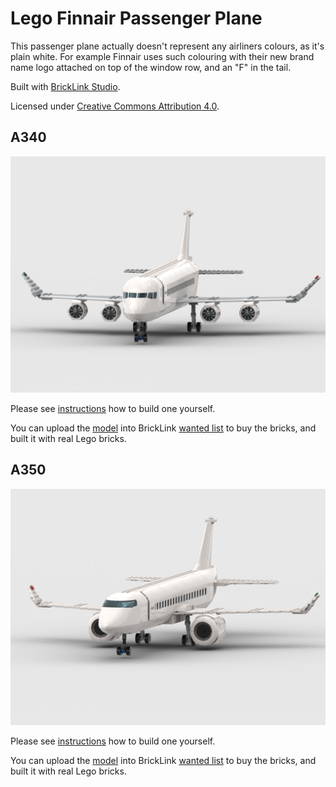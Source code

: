 # Lego Finnair Passenger Plane

This passenger plane actually doesn't represent any airliners colours, as it's plain white. For example Finnair uses such colouring with their new brand name logo attached on top of the window row, and an "F" in the tail.

Built with [BrickLink Studio](https://www.bricklink.com/v3/studio).

Licensed under [Creative Commons Attribution 4.0](https://creativecommons.org/licenses/by/4.0/).

## A340

![Rendered Lego Finnair Passenger Plane](./A340/lego-finnair-passenger-plane-a340.png)

Please see [instructions](./A340/lego-finnair-passenger-plane-a340.pdf) how to build one yourself.

You can upload the [model](./A340/lego-finnair-passenger-plane-a340.io) into BrickLink [wanted list](https://www.bricklink.com/v2/wanted/list.page) to buy the bricks, and built it with real Lego bricks.

## A350

![Rendered Lego Finnair Passenger Plane](./A350/lego-finnair-passenger-plane-a350.png)

Please see [instructions](./A350/lego-finnair-passenger-plane-a350.pdf) how to build one yourself.

You can upload the [model](./A350/lego-finnair-passenger-plane-a350.io) into BrickLink [wanted list](https://www.bricklink.com/v2/wanted/list.page) to buy the bricks, and built it with real Lego bricks.
